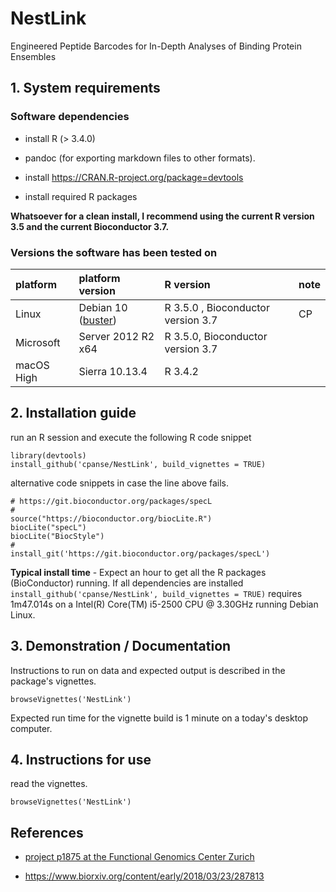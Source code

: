 # NestLink

Engineered Peptide Barcodes for In-Depth Analyses of Binding Protein Ensembles


## 1. System requirements


### Software dependencies
- install R (> 3.4.0)

- pandoc (for exporting markdown files to other formats).

- install https://CRAN.R-project.org/package=devtools

- install required R packages

**Whatsoever for a clean install, I recommend using the current R version 3.5 and the current Bioconductor 3.7.**

### Versions the software has been tested on

|platform|platform version|R version|note|
| :------- |:---------------| :-------|:------- |
|Linux     | Debian 10 ([buster](https://www.debian.org/releases/testing/releasenotes)) | R 3.5.0 , Bioconductor version 3.7| CP |
|Microsoft |Server 2012 R2 x64| R 3.5.0, Bioconductor version 3.7||
| macOS High| Sierra 10.13.4| R 3.4.2||


## 2. Installation guide

run an R session and execute the following R code snippet

```{r}
library(devtools)
install_github('cpanse/NestLink', build_vignettes = TRUE)
```

alternative code snippets in case the line above fails.
```{r}
# https://git.bioconductor.org/packages/specL
#
source("https://bioconductor.org/biocLite.R")
biocLite("specL")
biocLite("BiocStyle")
#
install_git('https://git.bioconductor.org/packages/specL')

```

**Typical install time** - 
Expect an hour to get all the R packages (BioConductor) running. 
If all dependencies are installed 
`install_github('cpanse/NestLink', build_vignettes = TRUE)` requires 1m47.014s 
on a Intel(R) Core(TM) i5-2500 CPU @ 3.30GHz running Debian Linux.

## 3. Demonstration / Documentation

Instructions to run on data and expected output is described in the package's 
vignettes.

```{r}
browseVignettes('NestLink')
```

Expected run time for the vignette build is 1 minute on a today's desktop computer.

## 4. Instructions for use

read the vignettes.

```{r}
browseVignettes('NestLink')
```

## References 

- [project p1875 at the Functional Genomics Center Zurich](https://fgcz-bfabric.uzh.ch/bfabric/userlab/show-project.html?id=1875)

- https://www.biorxiv.org/content/early/2018/03/23/287813


